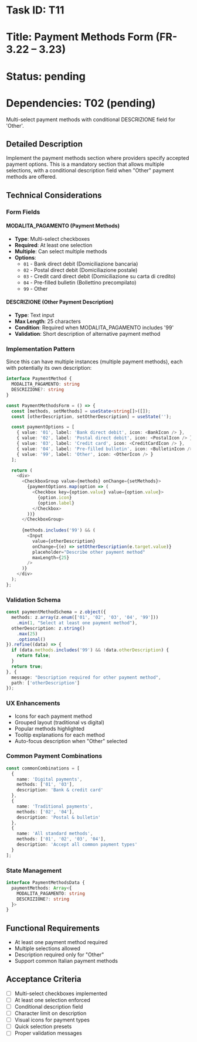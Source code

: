 # Task ID: T11
# Title: Payment Methods Form (FR-3.22 – 3.23)
# Status: pending
# Dependencies: T02 (pending)

Multi-select payment methods with conditional DESCRIZIONE field for 'Other'.

## Detailed Description

Implement the payment methods section where providers specify accepted payment options. This is a mandatory section that allows multiple selections, with a conditional description field when "Other" payment methods are offered.

## Technical Considerations

### Form Fields

#### MODALITA_PAGAMENTO (Payment Methods)
- **Type**: Multi-select checkboxes
- **Required**: At least one selection
- **Multiple**: Can select multiple methods
- **Options**:
  - `01` - Bank direct debit (Domiciliazione bancaria)
  - `02` - Postal direct debit (Domiciliazione postale)
  - `03` - Credit card direct debit (Domiciliazione su carta di credito)
  - `04` - Pre-filled bulletin (Bollettino precompilato)
  - `99` - Other

#### DESCRIZIONE (Other Payment Description)
- **Type**: Text input
- **Max Length**: 25 characters
- **Condition**: Required when MODALITA_PAGAMENTO includes '99'
- **Validation**: Short description of alternative payment method

### Implementation Pattern
Since this can have multiple instances (multiple payment methods), each with potentially its own description:

```typescript
interface PaymentMethod {
  MODALITA_PAGAMENTO: string
  DESCRIZIONE?: string
}

const PaymentMethodsForm = () => {
  const [methods, setMethods] = useState<string[]>([]);
  const [otherDescription, setOtherDescription] = useState('');

  const paymentOptions = [
    { value: '01', label: 'Bank direct debit', icon: <BankIcon /> },
    { value: '02', label: 'Postal direct debit', icon: <PostalIcon /> },
    { value: '03', label: 'Credit card', icon: <CreditCardIcon /> },
    { value: '04', label: 'Pre-filled bulletin', icon: <BulletinIcon /> },
    { value: '99', label: 'Other', icon: <OtherIcon /> }
  ];

  return (
    <div>
      <CheckboxGroup value={methods} onChange={setMethods}>
        {paymentOptions.map(option => (
          <Checkbox key={option.value} value={option.value}>
            {option.icon}
            {option.label}
          </Checkbox>
        ))}
      </CheckboxGroup>
      
      {methods.includes('99') && (
        <Input
          value={otherDescription}
          onChange={(e) => setOtherDescription(e.target.value)}
          placeholder="Describe other payment method"
          maxLength={25}
        />
      )}
    </div>
  );
};
```

### Validation Schema
```typescript
const paymentMethodSchema = z.object({
  methods: z.array(z.enum(['01', '02', '03', '04', '99']))
    .min(1, "Select at least one payment method"),
  otherDescription: z.string()
    .max(25)
    .optional()
}).refine((data) => {
  if (data.methods.includes('99') && !data.otherDescription) {
    return false;
  }
  return true;
}, {
  message: "Description required for other payment method",
  path: ['otherDescription']
});
```

### UX Enhancements
- Icons for each payment method
- Grouped layout (traditional vs digital)
- Popular methods highlighted
- Tooltip explanations for each method
- Auto-focus description when "Other" selected

### Common Payment Combinations
```typescript
const commonCombinations = [
  { 
    name: 'Digital payments', 
    methods: ['01', '03'],
    description: 'Bank & credit card'
  },
  { 
    name: 'Traditional payments', 
    methods: ['02', '04'],
    description: 'Postal & bulletin'
  },
  { 
    name: 'All standard methods', 
    methods: ['01', '02', '03', '04'],
    description: 'Accept all common payment types'
  }
];
```

### State Management
```typescript
interface PaymentMethodsData {
  paymentMethods: Array<{
    MODALITA_PAGAMENTO: string
    DESCRIZIONE?: string
  }>
}
```

## Functional Requirements
- At least one payment method required
- Multiple selections allowed
- Description required only for "Other"
- Support common Italian payment methods

## Acceptance Criteria
- [ ] Multi-select checkboxes implemented
- [ ] At least one selection enforced
- [ ] Conditional description field
- [ ] Character limit on description
- [ ] Visual icons for payment types
- [ ] Quick selection presets
- [ ] Proper validation messages